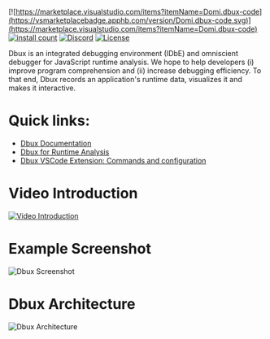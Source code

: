[![https://marketplace.visualstudio.com/items?itemName=Domi.dbux-code](https://vsmarketplacebadge.apphb.com/version/Domi.dbux-code.svg)](https://marketplace.visualstudio.com/items?itemName=Domi.dbux-code)
[![install count](https://vsmarketplacebadge.apphb.com/installs-short/Domi.dbux-code.svg)](https://marketplace.visualstudio.com/items?itemName=Domi.dbux-code)
[![Discord](https://img.shields.io/discord/743765518116454432.svg?label=&logo=discord&logoColor=ffffff&color=7389D8&labelColor=6A7EC2)](https://discord.gg/QKgq9ZE)
[![License](https://img.shields.io/badge/License-Apache%202.0-blue.svg)](https://opensource.org/licenses/Apache-2.0)


Dbux is an integrated debugging environment (IDbE) and omniscient debugger for JavaScript runtime analysis. We hope to help developers (i) improve program comprehension and (ii) increase debugging efficiency. To that end, Dbux records an application's runtime data, visualizes it and makes it interactive.

# Quick links:

* [Dbux Documentation](https://domiii.github.io/dbux)
* [Dbux for Runtime Analysis](https://domiii.github.io/dbux/runtime-analysis)
* [Dbux VSCode Extension: Commands and configuration](https://domiii.github.io/dbux/tools-and-configuration/dbux-code)


# Video Introduction

[![Video Introduction](https://img.youtube.com/vi/YOUTUBE_VIDEO_ID_HERE/0.jpg)](https://www.youtube.com/watch?v=YOUTUBE_VIDEO_ID_HERE)


# Example Screenshot

![Dbux Screenshot](https://domiii.github.io/dbux/screens/dbux-all-async1.png)


# Dbux Architecture

![Dbux Architecture](https://domiii.github.io/dbux/dbux-architecture.png)
